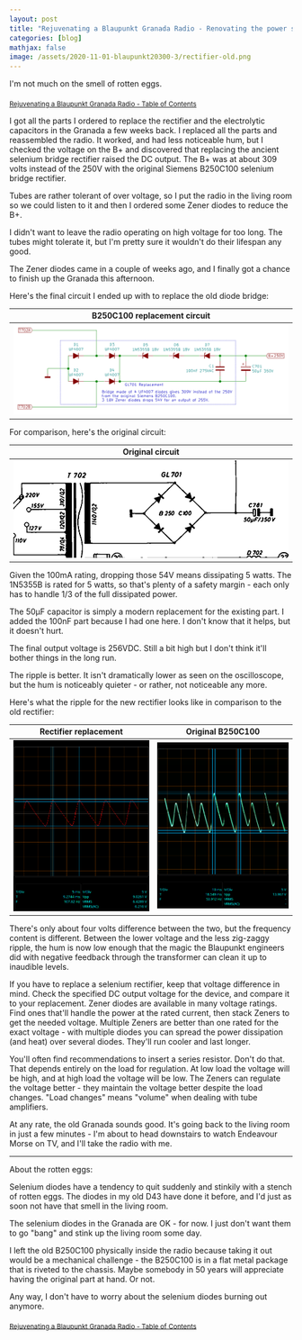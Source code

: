```yaml
---
layout: post
title: "Rejuvenating a Blaupunkt Granada Radio - Renovating the power supply"
categories: [blog]
mathjax: false
image: /assets/2020-11-01-blaupunkt20300-3/rectifier-old.png
---
```

I'm not much on the smell of rotten eggs.

<sub>[Rejuvenating a Blaupunkt Granada Radio - Table of Contents](1blaupunkt20300-toc)</sub>  

I got all the parts I ordered to replace the rectifier and the electrolytic capacitors in the Granada a few weeks back.  I replaced all the parts and reassembled the radio.  It worked, and had less noticeable hum, but I checked the voltage on the B+ and discovered that replacing the ancient selenium bridge rectifier raised the DC output.  The B+ was at about 309 volts instead of the 250V with the original Siemens B250C100 selenium bridge rectifier.

Tubes are rather tolerant of over voltage, so I put the radio in the living room so we could listen to it and then I ordered some Zener diodes to reduce the B+.

I didn't want to leave the radio operating on high voltage for too long.  The tubes might tolerate it, but I'm pretty sure it wouldn't do their lifespan any good.

The Zener diodes came in a couple of weeks ago, and I finally got a chance to finish up the Granada this afternoon.

Here's the final circuit I ended up with to replace the old diode bridge:

|B250C100 replacement circuit|
|----------------------------|
|![B250C100 replacement circuit](/assets/2020-11-01-blaupunkt20300-3/rectifier.png)|

For comparison, here's the original circuit:

|Original circuit|
|----------------|
|![Original rectifier circuit](/assets/2020-11-01-blaupunkt20300-3/rectifier-old.png)|

Given the 100mA rating, dropping those 54V means dissipating 5 watts.  The 1N5355B is rated for 5 watts, so that's plenty of a safety margin - each only has to handle 1/3 of the full dissipated power.

The 50µF capacitor is simply a modern replacement for the existing part.  I added the 100nF part because I had one here.  I don't know that it helps, but it doesn't hurt.

The final output voltage is 256VDC.  Still a bit high but I don't think it'll bother things in the long run.

The ripple is better.  It isn't dramatically lower as seen on the oscilloscope, but the hum is noticeably quieter - or rather, not noticeable any more.

Here's what the ripple for the new rectifier looks like in comparison to the old rectifier:

|Rectifier replacement|Original B250C100|
|---------------------|-----------------|
|![Rectifier replacement](/assets/2020-11-01-blaupunkt20300-3/dcripple-new.png)|![Original B250C100](/assets/2020-11-01-blaupunkt20300-3/dcripple.png)|

There's only about four volts difference between the two, but the frequency content is different.  Between the lower voltage and the less zig-zaggy ripple, the hum is now low enough that the magic the Blaupunkt engineers did with negative feedback through the transformer can clean it up to inaudible levels.

If you have to replace a selenium rectifier, keep that voltage difference in mind.  Check the specified DC output voltage for the device, and compare it to your replacement.  Zener diodes are available in many voltage ratings.  Find ones that'll handle the power at the rated current, then stack Zeners to get the needed voltage.  Multiple Zeners are better than one rated for the exact voltage - with multiple diodes you can spread the power dissipation (and heat) over several diodes.  They'll run cooler and last longer.

You'll often find recommendations to insert a series resistor.  Don't do that.  That depends entirely on the load for regulation.  At low load the voltage will be high, and at high load the voltage will be low.  The Zeners can regulate the voltage better - they maintain the voltage better despite the load changes.  "Load changes" means "volume" when dealing with tube amplifiers.

At any rate, the old Granada sounds good.  It's going back to the living room in just a few minutes - I'm about to head downstairs to watch Endeavour Morse on TV, and I'll take the radio with me.

--------

About the rotten eggs:

Selenium diodes have a tendency to quit suddenly and stinkily with a stench of rotten eggs.  The diodes in my old D43 have done it before, and I'd just as soon not have that smell in the living room.

The selenium diodes in the Granada are OK - for now.  I just don't want them to go "bang" and stink up the living room some day.

I left the old B250C100 physically inside the radio because taking it out would be a mechanical challenge - the B250C100 is in a flat metal package that is riveted to the chassis.  Maybe somebody in 50 years will appreciate having the original part at hand.  Or not.

Any way, I don't have to worry about the selenium diodes burning out anymore.



<sub>[Rejuvenating a Blaupunkt Granada Radio - Table of Contents](1blaupunkt20300-toc)</sub>
